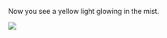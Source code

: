 Now you see a yellow light glowing in the mist.

<img src="images/yellowLight.png" class="center_50">